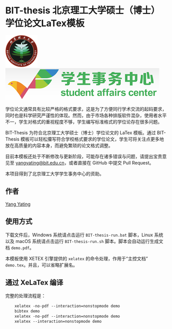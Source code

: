 # BIT-thesis 北京理工大学硕士（博士）学位论文LaTex模板

![Beijing Institude of Technology](https://github.com/y-yating/image/raw/master/image-school/BIT-small.png)
![SAC](https://github.com/y-yating/image/raw/master/image-school/bit-student.png)

学位论文通常具有比较严格的格式要求，这是为了方便同行学术交流的起码要求，同时也是科学研究严谨性的体现。然而，由于市场各种排版软件混杂，使用者水平不一，学生对格式的重视程度不够，学生编写标准格式的学位论存在很多问题。

BIT-Thesis 为符合北京理工大学硕士（博士）学位论文的 LaTex 模板。通过 BIT-Thesis 模板可以轻松攥写符合学校格式要求的学位论文，学生可将关注点更多地放在高质量的内容本身，而避免繁琐的论文格式调整。

目前本模板还处于不断修改与更新阶段，可能存在诸多错误与问题，请提出宝贵意见至 <yangyating@bit.edu.cn>，或者直接在 GitHub 中提交 Pull Request。

本项目得到了北京理工大学学生事务中心的资助。

## 作者

[Yang Yating](https://github.com/y-yating/)

## 使用方式

下载文件后，Windows 系统请点击运行 `BIT-thesis-run.bat` 脚本，Linux 系统以及 macOS 系统请点击运行 `BIT-thesis-run.sh` 脚本。脚本会自动运行生成文档 `demo.pdf`。

本模板使用 XETEX 引擎提供的 `xelatex` 的命令处理，作用于“主控文档” `demo.tex`。并且，可以省略扩展名。

##  通过 XeLaTex 编译

完整的处理流程是：

```
    xelatex -no-pdf --interaction=nonstopmode demo
    bibtex demo
    xelatex -no-pdf --interaction=nonstopmode demo
    xelatex --interaction=nonstopmode demo
```

